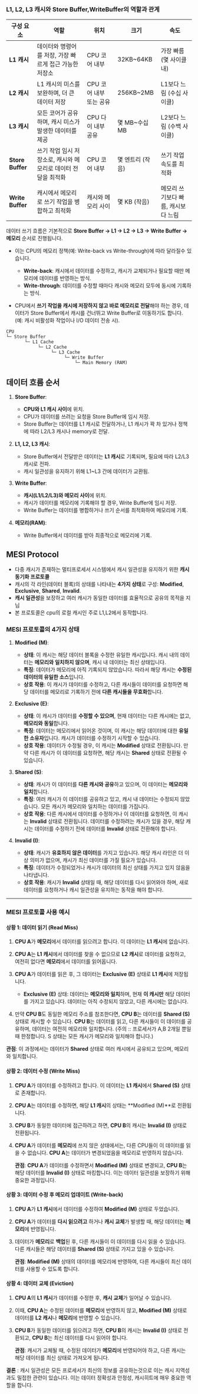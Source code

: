 ###  **L1, L2, L3 캐시와 Store Buffer,WriteBuffer의 역할과 관계**

|**구성 요소**|**역할**|**위치**|**크기**|**속도**|
|---|---|---|---|---|
|**L1 캐시**|데이터와 명령어를 저장, 가장 빠르게 접근 가능한 저장소|CPU 코어 내부|32KB~64KB|가장 빠름 (몇 사이클 내)|
|**L2 캐시**|L1 캐시의 미스를 보완하며, 더 큰 데이터 저장|CPU 코어 내부 또는 공유|256KB~2MB|L1보다 느림 (수십 사이클)|
|**L3 캐시**|모든 코어가 공유하며, 캐시 미스가 발생한 데이터를 제공|CPU 다이 내부 공유|몇 MB~수십 MB|L2보다 느림 (수백 사이클)|
|**Store Buffer**|쓰기 작업 임시 저장소로, 캐시와 메모리로 데이터 전달을 최적화|CPU 코어 내부|몇 엔트리 (작음)|쓰기 작업 속도를 최적화|
|**Write Buffer**|캐시에서 메모리로 쓰기 작업을 병합하고 최적화|캐시와 메모리 사이|몇 KB (작음)|메모리 쓰기보다 빠름, 캐시보다 느림|
데이터 쓰기 흐름은 기본적으로 **Store Buffer → L1 → L2 → L3 → Write Buffer → 메모리** 순서로 진행됩니다.
- 이는 CPU의 메모리 정책(예: Write-back vs Write-through)에 따라 달라질수 있습니다.
    -  **Write-back**: 캐시에서 데이터를 수정하고, 캐시가 교체되거나 필요할 때만 메모리에 데이터를 반영하는 방식.
     - **Write-through**: 데이터를 수정할 때마다 캐시와 메모리 모두에 동시에 기록하는 방식.

- CPU에서 **쓰기 작업을 캐시에 저장하지 않고 바로 메모리로 전달**해야 하는 경우, 데이터가 Store Buffer에서 캐시를 건너뛰고 Write Buffer로 이동하기도 합니다. (예: 캐시 비활성화 작업이나 I/O 데이터 전송 시).
```
CPU 
└─ Store Buffer 
       └─ L1 Cache 
            └─ L2 Cache 
                 └─ L3 Cache 
                      └─ Write Buffer 
                          └─ Main Memory (RAM)
```
## **데이터 흐름 순서**

1. **Store Buffer**:
    
    - **CPU와 L1 캐시 사이**에 위치.
    - CPU가 데이터를 쓰려는 요청을 Store Buffer에 임시 저장.
    - Store Buffer는 데이터를 L1 캐시로 전달하거나, L1 캐시가 꽉 차 있거나 정책에 따라 L2/L3 캐시나 memory로 전달.
2. **L1, L2, L3 캐시**:
    
    - Store Buffer에서 전달받은 데이터는 **L1 캐시**로 기록되며, 필요에 따라 L2/L3 캐시로 전파.
    - 캐시 일관성을 유지하기 위해 L1~L3 간에 데이터가 교환됨.
3. **Write Buffer**:
    
    - **캐시(L1/L2/L3)와 메모리 사이**에 위치.
    - 캐시가 데이터를 메모리에 기록해야 할 경우, Write Buffer에 임시 저장.
    - Write Buffer는 데이터를 병합하거나 쓰기 순서를 최적화하여 메모리에 기록.
4. **메모리(RAM)**:
    
    - Write Buffer에서 데이터를 받아 최종적으로 메모리에 기록.


## MESI Protocol
- 다중 캐시가 존재하는 멀티프로세서 시스템에서 캐시 일관성을 유지하기 위한 **캐시 동기화 프로토콜**
- 캐시의 각 라인(데이터 블록)의 상태를 나타내는 **4가지 상태**로 구성: **Modified**, **Exclusive**, **Shared**, **Invalid**. 
-  **캐시 일관성**을 보장하고 여러 캐시가 동일한 데이터를 효율적으로 공유의 목적을 지님
- 본 프로토콜은 cpu의 로컬 캐시인 주로 L1,L2에서 동작합니다.
### **MESI 프로토콜의 4가지 상태**

1. **Modified (M)**:
    
    - **상태**: 이 캐시는 해당 데이터 블록을 수정한 유일한 캐시입니다. 캐시 내의 데이터는 **메모리와 일치하지 않으며**, 캐시 내 데이터는 최신 상태입니다.
    - **특징**: 데이터가 메모리에 아직 기록되지 않았습니다. 따라서 해당 캐시는 **수정된 데이터의 유일한 소스**입니다.
    - **상호 작용**: 이 캐시가 데이터를 수정하고, 다른 캐시들이 데이터를 요청하면 해당 데이터를 메모리로 기록하기 전에 **다른 캐시들을 무효화**합니다.
2. **Exclusive (E)**:
    
    - **상태**: 이 캐시가 데이터를 **수정할 수 있으며**, 현재 데이터는 다른 캐시에는 없고, **메모리와 동일**합니다.
    - **특징**: 데이터는 메모리에서 읽어온 것이며, 이 캐시는 해당 데이터에 대한 **유일한 소유자**입니다. 캐시가 데이터를 수정하기 시작할 수 있습니다.
    - **상호 작용**: 데이터가 수정될 경우, 이 캐시는 **Modified** 상태로 전환됩니다. 만약 다른 캐시가 이 데이터를 요청하면, 해당 캐시는 **Shared** 상태로 전환될 수 있습니다.
3. **Shared (S)**:
    
    - **상태**: 캐시가 이 데이터를 **다른 캐시와 공유**하고 있으며, 이 데이터는 **메모리와 일치**합니다.
    - **특징**: 여러 캐시가 이 데이터를 공유하고 있고, 캐시 내 데이터는 수정되지 않았습니다. 모든 캐시가 메모리와 일치하는 데이터를 가집니다.
    - **상호 작용**: 다른 캐시에서 데이터를 수정하거나 이 데이터를 요청하면, 이 캐시는 **Invalid** 상태로 전환됩니다. 데이터를 수정하려는 캐시가 있을 경우, 해당 캐시는 데이터를 수정하기 전에 데이터를 **Invalid** 상태로 전환해야 합니다.
4. **Invalid (I)**:
    
    - **상태**: 캐시가 **유효하지 않은 데이터**를 가지고 있습니다. 해당 캐시 라인은 더 이상 의미가 없으며, 캐시가 최신 데이터를 가질 필요가 있습니다.
    - **특징**: 데이터가 수정되었거나 캐시가 데이터의 최신 상태를 가지고 있지 않음을 나타냅니다.
    - **상호 작용**: 캐시가 **Invalid** 상태일 때, 해당 데이터를 다시 읽어와야 하며, 새로 데이터를 요청하거나 캐시 일관성을 유지하는 동작을 해야 합니다.

---
### **MESI 프로토콜 사용 예시**

#### **상황 1: 데이터 읽기 (Read Miss)**

1. **CPU A**가 **메모리**에서 데이터를 읽으려고 합니다. 이 데이터는 **L1 캐시**에 없습니다.
    
2. **CPU A**는 **L1 캐시**에서 데이터를 찾을 수 없으므로 **L2 캐시**로 데이터를 요청하고, 여전히 없다면 **메모리**에서 데이터를 읽어옵니다.
    
3. **CPU A**가 데이터를 읽은 후, 그 데이터는 **Exclusive (E)** 상태로 **L1 캐시**에 저장됩니다.
    
    - **Exclusive (E)** 상태: 데이터는 **메모리와 일치**하며, 현재 **이 캐시만** 해당 데이터를 가지고 있습니다. 데이터는 아직 수정되지 않았고, 다른 캐시에는 없습니다.
4. 만약 **CPU B**도 동일한 메모리 주소를 참조한다면, **CPU B**는 데이터를 **Shared (S)** 상태로 캐시할 수 있습니다. **CPU B**는 데이터를 읽고, 다른 캐시들이 이 데이터를 공유하며, 데이터는 여전히 메모리와 일치합니다.
(주의 :: 프로세서가 A,B 2개일 뿐일때 한정합니다. S 상태는 모든 캐시가 메모리와 일치해야 합니다.)

**관점**: 이 과정에서는 데이터가 **Shared** 상태로 여러 캐시에서 공유되고 있으며, 메모리와 일치합니다.


#### **상황 2: 데이터 수정 (Write Miss)**

1. **CPU A**가 데이터를 수정하려고 합니다. 이 데이터는 **L1 캐시**에서 **Shared (S)** 상태로 존재합니다.
    
2. **CPU A**는 데이터를 수정하면, 해당 **L1 캐시**의 상태는 **Modified (M)**로 전환됩니다.
    
3. **CPU B**가 동일한 데이터에 접근하려고 하면, **CPU B**의 캐시는 **Invalid (I)** 상태로 전환됩니다.
    
4. **CPU A**가 데이터를 **메모리**에 쓰지 않은 상태에서는, 다른 CPU들이 이 데이터를 읽을 수 없습니다. **CPU A**는 데이터가 변경되었음을 메모리로 반영하지 않습니다.
    
    **관점**: **CPU A**가 데이터를 수정하면서 **Modified (M)** 상태로 변경되고, **CPU B**는 해당 데이터를 **Invalid (I)** 상태로 마킹합니다. 이는 데이터 일관성을 보장하기 위해 중요한 과정입니다.
    

#### **상황 3: 데이터 수정 후 메모리 업데이트 (Write-back)**

1. **CPU A**가 **L1 캐시**에서 데이터를 수정하여 **Modified (M)** 상태로 두었습니다.
    
2. **CPU A**가 데이터를 **다시 읽으려고** 하거나 **캐시 교체**가 발생할 때, 해당 데이터는 **메모리**에 반영됩니다.
    
3. 데이터가 **메모리**로 **백업**된 후, 다른 캐시들이 이 데이터를 다시 읽을 수 있습니다. 다른 캐시들은 해당 데이터를 **Shared (S)** 상태로 가지고 있을 수 있습니다.
    
    **관점**: **Modified (M)** 상태의 데이터를 메모리에 반영하여, 다른 캐시들이 최신 데이터를 사용할 수 있도록 합니다.
    

#### **상황 4: 데이터 교체 (Eviction)**

1. **CPU A**의 **L1 캐시**가 데이터를 수정한 후, **캐시 교체**가 일어날 수 있습니다.
    
2. 이때, **CPU A**는 수정된 데이터를 **메모리**에 반영하지 않고, **Modified (M)** 상태로 데이터를 **L2 캐시**나 **메모리**에 반영할 수 있습니다.
    
3. **CPU B**가 동일한 데이터를 읽으려고 하면, **CPU B**의 캐시는 **Invalid (I)** 상태로 전환되고, **CPU B**는 최신 데이터를 다시 읽어야 합니다.
    
    **관점**: 캐시가 교체될 때, 수정된 데이터가 **메모리**에 반영되어야 하고, 다른 캐시는 해당 데이터를 최신 상태로 가져오게 됩니다.


**결론** : 캐시 일관성은 모든 프로세서가 최신의 정보를 공유하는것으로 이는 캐시 지역성과도 밀접한 관련이 있습니다. 이는 데이터 정확성과 안정성, 캐시히트에 매우 중요한 역할을 합니다. 

